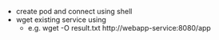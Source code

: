 * create pod and connect using shell
* wget existing service using
  * e.g. wget -O result.txt http://webapp-service:8080/app